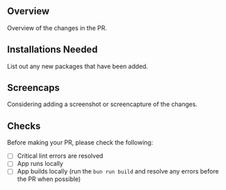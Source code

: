 ## Overview

Overview of the changes in the PR.

## Installations Needed

List out any new packages that have been added.

## Screencaps

Considering adding a screenshot or screencapture of the changes.

## Checks

Before making your PR, please check the following:

- [ ] Critical lint errors are resolved
- [ ] App runs locally
- [ ] App builds locally (run the `bun run build` and resolve any errors before the PR when possible)
